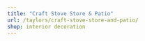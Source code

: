 ```yaml
---
title: "Craft Stove Store & Patio"
url: /taylors/craft-stove-store-and-patio/
shop: interior decoration
---
```


